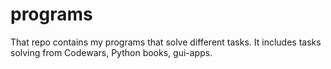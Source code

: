 # programs
That repo contains my programs that solve different tasks. It includes tasks solving from Codewars, Python books, gui-apps.
